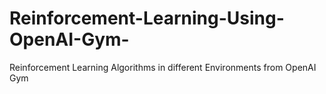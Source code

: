 # Reinforcement-Learning-Using-OpenAI-Gym-
Reinforcement Learning Algorithms in different Environments from OpenAI Gym
